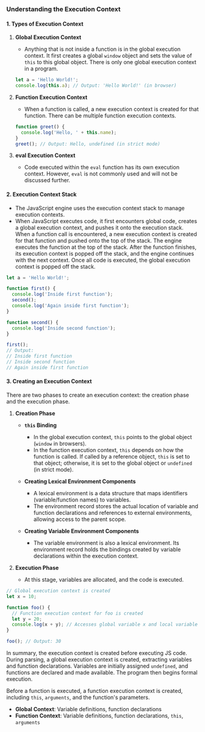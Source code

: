 ### Understanding the Execution Context

#### 1. Types of Execution Context

1. **Global Execution Context**
   - Anything that is not inside a function is in the global execution context. It first creates a global `window` object and sets the value of `this` to this global object. There is only one global execution context in a program.
   ```javascript
   let a = 'Hello World!';
   console.log(this.a); // Output: 'Hello World!' (in browser)
   ```

2. **Function Execution Context**
   - When a function is called, a new execution context is created for that function. There can be multiple function execution contexts.
   ```javascript
   function greet() {
     console.log('Hello, ' + this.name);
   }
   greet(); // Output: Hello, undefined (in strict mode)
   ```

3. **eval Execution Context**
   - Code executed within the `eval` function has its own execution context. However, `eval` is not commonly used and will not be discussed further.

#### 2. Execution Context Stack

- The JavaScript engine uses the execution context stack to manage execution contexts.
- When JavaScript executes code, it first encounters global code, creates a global execution context, and pushes it onto the execution stack. When a function call is encountered, a new execution context is created for that function and pushed onto the top of the stack. The engine executes the function at the top of the stack. After the function finishes, its execution context is popped off the stack, and the engine continues with the next context. Once all code is executed, the global execution context is popped off the stack.

```javascript
let a = 'Hello World!';

function first() {
  console.log('Inside first function');
  second();
  console.log('Again inside first function');
}

function second() {
  console.log('Inside second function');
}

first();
// Output:
// Inside first function
// Inside second function
// Again inside first function
```

#### 3. Creating an Execution Context

There are two phases to create an execution context: the creation phase and the execution phase.

1. **Creation Phase**
   - **`this` Binding**
     - In the global execution context, `this` points to the global object (`window` in browsers).
     - In the function execution context, `this` depends on how the function is called. If called by a reference object, `this` is set to that object; otherwise, it is set to the global object or `undefined` (in strict mode).

   - **Creating Lexical Environment Components**
     - A lexical environment is a data structure that maps identifiers (variable/function names) to variables. 
     - The environment record stores the actual location of variable and function declarations and references to external environments, allowing access to the parent scope.

   - **Creating Variable Environment Components**
     - The variable environment is also a lexical environment. Its environment record holds the bindings created by variable declarations within the execution context.

2. **Execution Phase**
   - At this stage, variables are allocated, and the code is executed.

```javascript
// Global execution context is created
let x = 10;

function foo() {
  // Function execution context for foo is created
  let y = 20;
  console.log(x + y); // Accesses global variable x and local variable y
}

foo(); // Output: 30
```

In summary, the execution context is created before executing JS code. During parsing, a global execution context is created, extracting variables and function declarations. Variables are initially assigned `undefined`, and functions are declared and made available. The program then begins formal execution.

Before a function is executed, a function execution context is created, including `this`, `arguments`, and the function's parameters.

- **Global Context**: Variable definitions, function declarations
- **Function Context**: Variable definitions, function declarations, `this`, `arguments`